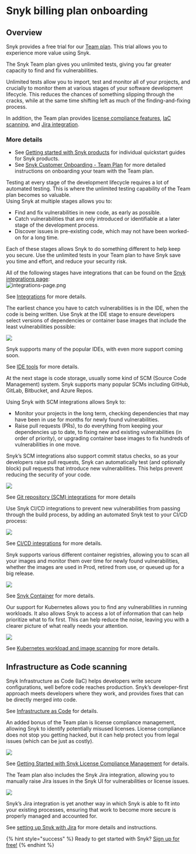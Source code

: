 # Snyk billing plan onboarding

## Overview

Snyk provides a free trial for our [Team plan](https://snyk.io/plans/).  This trial allows you to experience more value using Snyk.

The Snyk Team plan gives you unlimited tests, giving you far greater capacity to find and fix vulnerabilities.

Unlimited tests allow you to import, test and monitor all of your projects, and crucially to monitor them at various stages of your software development lifecycle. This reduces the chances of something slipping through the cracks, while at the same time shifting left as much of the finding-and-fixing process.

In addition, the Team plan provides [license compliance features](./), [IaC scanning](./), and [Jira integration](./).

### More details

* See [Getting started with Snyk products](getting-started/getting-started-snyk-products/) for individual quickstart guides for Snyk products.
* See [Snyk Customer Onboarding - Team Plan](getting-started/snyk-billing-plan-onboarding/snyk-customer-onboarding-team-plan/) for more detailed instructions on onboarding your team with the Team plan.

Testing at every stage of the development lifecycle requires a lot of automated testing. This is where the unlimited testing capability of the Team plan becomes so valuable.  
Using Snyk at multiple stages allows you to:

* Find and fix vulnerabilities in new code, as early as possible.
* Catch vulnerabilities that are only introduced or identifiable at a later stage of the development process.
* Discover issues in pre-existing code, which may not have been worked-on for a long time.

Each of these stages allows Snyk to do something different to help keep you secure. Use the unlimited tests in your Team plan to have Snyk save you time and effort, and reduce your security risk.

All of the following stages have integrations that can be found on the [Snyk integrations page](https://app.snyk.io/integrations):  
![integrations-page.png](../../.gitbook/assets/integrations-page.png)

See [Integrations](../../integrations/) for more details.

The earliest chance you have to catch vulnerabilities is in the IDE, when the code is being written. Use Snyk at the IDE stage to ensure developers select versions of dependencies or container base images that include the least vulnerabilities possible:

![](../../.gitbook/assets/ides-support.png)

Snyk supports many of the popular IDEs, with even more support coming soon.

See [IDE tools](../../integrations/ide-tools/) for more details.

At the next stage is code storage, usually some kind of SCM \(Source Code Management\) system. Snyk supports many popular SCMs including GitHub, GitLab, Bitbucket, and Azure Repos.

Using Snyk with SCM integrations allows Snyk to:

* Monitor your projects in the long term, checking dependencies that may have been in use for months for newly found vulnerabilities. 
* Raise pull requests \(PRs\), to do everything from keeping your dependencies up to date, to fixing new and existing vulnerabilities \(in order of priority\), or upgrading container base images to fix hundreds of vulnerabilities in one move.

Snyk’s SCM integrations also support commit status checks, so as your developers raise pull requests, Snyk can automatically test \(and optionally block\) pull requests that introduce new vulnerabilities. This helps prevent reducing the security of your code.

![](../../.gitbook/assets/source-control.png)

See [Git repository \(SCM\) integrations](../../integrations/git-repository-scm-integrations/) for more details

Use Snyk CI/CD integrations to prevent new vulnerabilities from passing through the build process, by adding an automated Snyk test to your CI/CD process:

![](../../.gitbook/assets/ci-cd%20%282%29%20%282%29%20%282%29%20%282%29%20%282%29%20%281%29%20%284%29.png)

See [CI/CD integrations](../../integrations/ci-cd-integrations/) for more details.

Snyk supports various different container registries, allowing you to scan all your images and monitor them over time for newly found vulnerabilities, whether the images are used in Prod, retired from use, or queued up for a big release.

![](../../.gitbook/assets/image%20%284%29%20%283%29%20%283%29%20%283%29%20%283%29%20%284%29%20%284%29%20%285%29%20%284%29.png)

See [Snyk Container](snyk-container/) for more details.

Our support for Kubernetes allows you to find any vulnerabilities in running workloads. It also allows Snyk to access a lot of information that can help prioritize what to fix first. This can help reduce the noise, leaving you with a clearer picture of what really needs your attention.

![](../../.gitbook/assets/image%20%2859%29%20%282%29%20%283%29%20%283%29%20%281%29.png)

See [Kubernetes workload and image scanning](../../snyk-container/image-scanning-library/kubernetes-workload-and-image-scanning/) for more details.

## Infrastructure as Code scanning

Snyk Infrastructure as Code \(IaC\) helps developers write secure configurations, well before code reaches production. Snyk’s developer-first approach meets developers where they work, and provides fixes that can be directly merged into code.

See [Infrastructure as Code](../../snyk-infrastructure-as-code/) for details.

An added bonus of the Team plan is license compliance management, allowing Snyk to identify potentially misused licenses. License compliance does not stop you getting hacked, but it can help protect you from legal issues \(which can be just as costly\).

![](../../.gitbook/assets/license-compliance.png)

See [Getting Started with Snyk License Compliance Management](getting-started/getting-started-snyk-products/getting-started-snyk-licensing-compliance/) for details.

The Team plan also includes the Snyk Jira integration, allowing you to manually raise Jira issues in the Snyk UI for vulnerabilities or license issues.

![](../../.gitbook/assets/uuid-07abf9db-45cb-cdcd-537b-328a0c4b891e-en.png)

Snyk’s Jira integration is yet another way in which Snyk is able to fit into your existing processes, ensuring that work to become more secure is properly managed and accounted for.

See [setting up Snyk with Jira](integrations/untitled-3/jira/) for more details and instructions.

{% hint style="success" %}
Ready to get started with Snyk? [Sign up for free!](https://snyk.io/login?cta=sign-up&loc=footer&page=support_docs_page)
{% endhint %}

